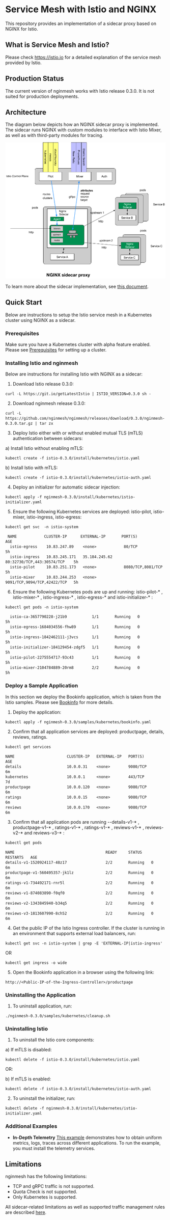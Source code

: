 # Service Mesh with Istio and NGINX
This repository provides an implementation of a sidecar proxy based on NGINX for Istio.

## What is Service Mesh and Istio?
Please check https://istio.io for a detailed explanation of the service mesh provided by Istio.

## Production Status
The current version of nginmesh works with Istio release 0.3.0. It is not suited for production deployments.

## Architecture
The diagram below depicts how an NGINX sidecar proxy is implemented. The sidecar runs NGINX with custom modules to interface with Istio Mixer, as well as with third-party modules for tracing.

![Alt text](/images/nginx_sidecar.png?raw=true "Nginx Sidecar")

To learn more about the sidecar implementation, see [this document](istio/agent).

## Quick Start
Below are instructions to setup the Istio service mesh in a Kubernetes cluster using NGINX as a sidecar.

### Prerequisites
Make sure you have a Kubernetes cluster with alpha feature enabled. Please see [Prerequisites](https://istio.io/docs/setup/kubernetes/quick-start.html#prerequisites) for setting up a cluster.

### Installing Istio and nginmesh
Below are instructions for installing Istio with NGINX as a sidecar:
1. Download Istio release 0.3.0:
```
curl -L https://git.io/getLatestIstio | ISTIO_VERSION=0.3.0 sh -
```
2. Download nginmesh release 0.3.0:
```
curl -L https://github.com/nginmesh/nginmesh/releases/download/0.3.0/nginmesh-0.3.0.tar.gz | tar zx
```

3. Deploy Istio either with or without enabled mutual TLS (mTLS) authentication between sidecars:

a) Install Istio without enabling mTLS:
```
kubectl create -f istio-0.3.0/install/kubernetes/istio.yaml
```
b) Install Istio with mTLS:
```
kubectl create -f istio-0.3.0/install/kubernetes/istio-auth.yaml
```
4. Deploy an initializer for automatic sidecar injection:
```
kubectl apply -f nginmesh-0.3.0/install/kubernetes/istio-initializer.yaml
```

5. Ensure the following Kubernetes services are deployed: istio-pilot, istio-mixer, istio-ingress, istio-egress:
```
kubectl get svc  -n istio-system  
```
```
 NAME            CLUSTER-IP      EXTERNAL-IP       PORT(S)                       AGE
  istio-egress    10.83.247.89    <none>            80/TCP                        5h
  istio-ingress   10.83.245.171   35.184.245.62     80:32730/TCP,443:30574/TCP    5h
  istio-pilot     10.83.251.173   <none>            8080/TCP,8081/TCP             5h
  istio-mixer     10.83.244.253   <none>            9091/TCP,9094/TCP,42422/TCP   5h
```

6. Ensure the following Kubernetes pods are up and running: istio-pilot-* , istio-mixer-* , istio-ingress-* , istio-egress-* and istio-initializer-* :
```
kubectl get pods -n istio-system    
```
```
  istio-ca-3657790228-j21b9           1/1       Running   0          5h
  istio-egress-1684034556-fhw89       1/1       Running   0          5h
  istio-ingress-1842462111-j3vcs      1/1       Running   0          5h
  istio-initializer-184129454-zdgf5   1/1       Running   0          5h
  istio-pilot-2275554717-93c43        1/1       Running   0          5h
  istio-mixer-2104784889-20rm8        2/2       Running   0          5h
```
### Deploy a Sample Application
In this section we deploy the Bookinfo application, which is taken from the Istio samples. Please see [Bookinfo](https://istio.io/docs/guides/bookinfo.html)  for more details.

1. Deploy the application:
```
kubectl apply -f nginmesh-0.3.0/samples/kubernetes/bookinfo.yaml
```

2. Confirm that all application services are deployed: productpage, details, reviews, ratings.
```
kubectl get services
```
```
NAME                       CLUSTER-IP   EXTERNAL-IP   PORT(S)              AGE
details                    10.0.0.31    <none>        9080/TCP             6m
kubernetes                 10.0.0.1     <none>        443/TCP              7d
productpage                10.0.0.120   <none>        9080/TCP             6m
ratings                    10.0.0.15    <none>        9080/TCP             6m
reviews                    10.0.0.170   <none>        9080/TCP             6m
```

3. Confirm that all application pods are running --details-v1-* , productpage-v1-* , ratings-v1-* , ratings-v1-* , reviews-v1-* , reviews-v2-* and reviews-v3-* :
```
kubectl get pods
```
```
NAME                                        READY     STATUS    RESTARTS   AGE
details-v1-1520924117-48z17                 2/2       Running   0          6m
productpage-v1-560495357-jk1lz              2/2       Running   0          6m
ratings-v1-734492171-rnr5l                  2/2       Running   0          6m
reviews-v1-874083890-f0qf0                  2/2       Running   0          6m
reviews-v2-1343845940-b34q5                 2/2       Running   0          6m
reviews-v3-1813607990-8ch52                 2/2       Running   0          6m
```

4. Get the public IP of the Istio Ingress controller. If the cluster is running in an environment that supports external load balancers, run:
```
kubectl get svc -n istio-system | grep -E 'EXTERNAL-IP|istio-ingress'
```
OR
```
kubectl get ingress -o wide       
```

5. Open the Bookinfo application in a browser using the following link:
```
http://<Public-IP-of-the-Ingress-Controller>/productpage
```
### Uninstalling the Application
1. To uninstall application, run:
```
./nginmesh-0.3.0/samples/kubernetes/cleanup.sh 
```


### Uninstalling Istio
1. To uninstall the Istio core components:

a) If mTLS is disabled:
```
kubectl delete -f istio-0.3.0/install/kubernetes/istio.yaml
```

OR:

b) If mTLS is enabled:
```
kubectl delete -f istio-0.3.0/install/kubernetes/istio-auth.yaml
```

2. To uninstall the initializer, run:
```
kubectl delete -f nginmesh-0.3.0/install/kubernetes/istio-initializer.yaml
```

### Additional Examples

* **In-Depth Telemetry** [This example](https://istio.io/docs/guides/telemetry.html) demonstrates how to obtain uniform metrics, logs, traces across different applications. To run the example, you must install the telemetry services. 


## Limitations
nginmesh has the following limitations:
* TCP and gRPC traffic is not supported.
* Quota Check is not supported.
* Only Kubernetes is supported.

All sidecar-related limitations as well as supported traffic management rules are described [here](istio/agent).
